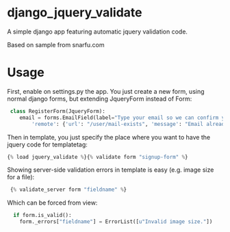 django_jquery_validate
======================

A simple django app featuring automatic jquery validation code.

Based on sample from snarfu.com

Usage
=====
First, enable on settings.py the app.
You just create a new form, using normal django forms, but extending JqueryForm instead of Form:
```python
 class RegisterForm(JqueryForm):
    email = forms.EmailField(label="Type your email so we can confirm you're there", required=True, widget=forms.TextInput(attrs={
        'remote': {'url': "/user/mail-exists", 'message': "Email already taken"}}))
```

Then in template, you just specify the place where you want to have the jquery code for templatetag:
```python
{% load jquery_validate %}{% validate form "signup-form" %}
```

Showing server-side validation errors in template is easy (e.g. image size for a file):
```python 
 {% validate_server form "fieldname" %}
```
Which can be forced from view:
```python 
  if form.is_valid():
    form._errors["fieldname"] = ErrorList([u"Invalid image size."])
```
